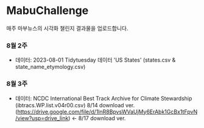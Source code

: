 # MabuChallenge
매주 마부뉴스의 시각화 챌린지 결과물을 업로드합니다.

### 8월 2주
- 데이터: 2023-08-01 Tidytuesday 데이터 'US States' (states.csv & state_name_etymology.csv)

### 8월 3주
- 데이터: NCDC International Best Track Archive for Climate Stewardship (ibtracs.WP.list.v04r00.csv) 8/14 download ver.
  (https://drive.google.com/file/d/1lnR8BpvsWVaUjMy6ErAbk1GcBx1tFpvN/view?usp=drive_link) <- 8/17 download ver.
